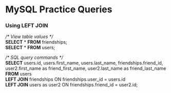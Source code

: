 # MySQL Practice Queries

### Using LEFT JOIN
_/* View table values */_  
**SELECT** *
**FROM** friendships;  
**SELECT** *
**FROM** users;

_/* SQL query commands */_  
**SELECT** users.id, users.first_name, users.last_name, friendships.friend_id, user2.first_name as friend_first_name, user2.last_name as friend_last_name   
**FROM** users  
**LEFT JOIN** friendships ON friendships.user_id = users.id  
**LEFT JOIN** users as user2 ON friendships.friend_id = user2.id;  

